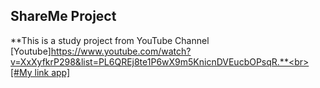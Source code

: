 ## ShareMe Project

**This is a study project from YouTube Channel [Youtube]https://www.youtube.com/watch?v=XxXyfkrP298&list=PL6QREj8te1P6wX9m5KnicnDVEucbOPsqR.**<br>
<a href="https://sharemeexserlot.netlify.app/login" target="_blank">[#My link app]
